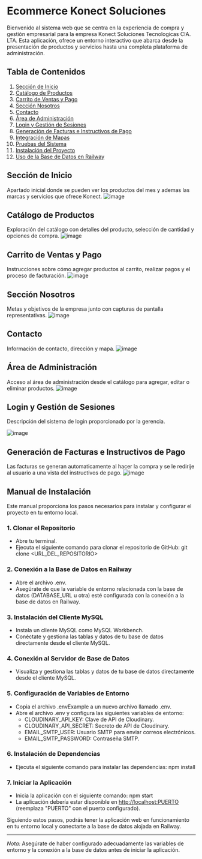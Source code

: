 # Ecommerce Konect Soluciones

Bienvenido al sistema web que se centra en la experiencia de compra y gestión empresarial para la empresa Konect Soluciones Tecnologicas CIA. LTA. Esta aplicación, ofrece un entorno interactivo que abarca desde la presentación de productos y servicios hasta una completa plataforma de administración.

## Tabla de Contenidos
1. [Sección de Inicio](#sección-de-inicio)
2. [Catálogo de Productos](#catálogo-de-productos)
3. [Carrito de Ventas y Pago](#carrito-de-ventas-y-pago)
4. [Sección Nosotros](#sección-nosotros)
5. [Contacto](#contacto)
6. [Área de Administración](#área-de-administración)
7. [Login y Gestión de Sesiones](#login-y-gestión-de-sesiones)
8. [Generación de Facturas e Instructivos de Pago](#generación-de-facturas-e-instructivos-de-pago)
9. [Integración de Mapas](#integración-de-mapas)
10. [Pruebas del Sistema](#pruebas-del-sistema)
11. [Instalación del Proyecto](#instalación-del-proyecto)
12. [Uso de la Base de Datos en Railway](#uso-de-la-base-de-datos-en-railway)

## Sección de Inicio
Apartado inicial donde se pueden ver los productos del mes y ademas las marcas y servicios que ofrece Konect.
![image](https://github.com/ErickStalin/EcommerceKonect/assets/117753868/1d4ddd6d-d971-4f6e-92e5-4b9494ae1c97)


## Catálogo de Productos
Exploración del catálogo con detalles del producto, selección de cantidad y opciones de compra.
![image](https://github.com/ErickStalin/EcommerceKonect/assets/117753868/2c949710-23df-441d-8493-83a73317a451)


## Carrito de Ventas y Pago
Instrucciones sobre cómo agregar productos al carrito, realizar pagos y el proceso de facturación.
![image](https://github.com/ErickStalin/EcommerceKonect/assets/117753868/7bb71d5d-1d38-44c1-9a9e-157866cfd659)

## Sección Nosotros
Metas y objetivos de la empresa junto con capturas de pantalla representativas.
![image](https://github.com/ErickStalin/EcommerceKonect/assets/117753868/ac70852d-8ff6-4558-8de8-67863aa016c9)


## Contacto
Información de contacto, dirección y mapa.
![image](https://github.com/ErickStalin/EcommerceKonect/assets/117753868/f6a612f6-a016-40b1-aaee-b08fbab1bc1e)


## Área de Administración
Acceso al área de administración desde el catálogo para agregar, editar o eliminar productos.
![image](https://github.com/ErickStalin/EcommerceKonect/assets/117753868/e9cd0bc5-0316-4efa-94ce-df64b6eda411)

## Login y Gestión de Sesiones
Descripción del sistema de login proporcionado por la gerencia.

![image](https://github.com/ErickStalin/EcommerceKonect/assets/117753868/d6848386-614b-4aea-977e-df1577d36655)


## Generación de Facturas e Instructivos de Pago
Las facturas se generan automaticamente al hacer la compra y se le redirije al usuario a una vista del instructivos de pago.
![image](https://github.com/ErickStalin/EcommerceKonect/assets/117753868/6511f6ad-ce99-42f2-882e-806eb23ac00c)


## Manual de Instalación

Este manual proporciona los pasos necesarios para instalar y configurar el proyecto en tu entorno local.


### 1. Clonar el Repositorio

- Abre tu terminal.
- Ejecuta el siguiente comando para clonar el repositorio de GitHub: git clone <URL_DEL_REPOSITORIO>


### 2. Conexión a la Base de Datos en Railway

- Abre el archivo .env.
- Asegúrate de que la variable de entorno relacionada con la base de datos (DATABASE_URL u otra) esté configurada con la conexión a la base de datos en Railway.


### 3. Instalación del Cliente MySQL

- Instala un cliente MySQL como MySQL Workbench.
- Conéctate y gestiona las tablas y datos de tu base de datos directamente desde el cliente MySQL.


### 4. Conexión al Servidor de Base de Datos

- Visualiza y gestiona las tablas y datos de tu base de datos directamente desde el cliente MySQL.


### 5. Configuración de Variables de Entorno

- Copia el archivo .envExample a un nuevo archivo llamado .env.
- Abre el archivo .env y configura las siguientes variables de entorno:
  - CLOUDINARY_API_KEY: Clave de API de Cloudinary.
  - CLOUDINARY_API_SECRET: Secreto de API de Cloudinary.
  - EMAIL_SMTP_USER: Usuario SMTP para enviar correos electrónicos.
  - EMAIL_SMTP_PASSWORD: Contraseña SMTP.


### 6. Instalación de Dependencias

- Ejecuta el siguiente comando para instalar las dependencias: npm install


### 7. Iniciar la Aplicación

- Inicia la aplicación con el siguiente comando: npm start
- La aplicación debería estar disponible en [http://localhost:PUERTO](http://localhost:PUERTO) (reemplaza "PUERTO" con el puerto configurado).

Siguiendo estos pasos, podrás tener la aplicación web en funcionamiento en tu entorno local y conectarte a la base de datos alojada en Railway.

---

*Nota:* Asegúrate de haber configurado adecuadamente las variables de entorno y la conexión a la base de datos antes de iniciar la aplicación.

